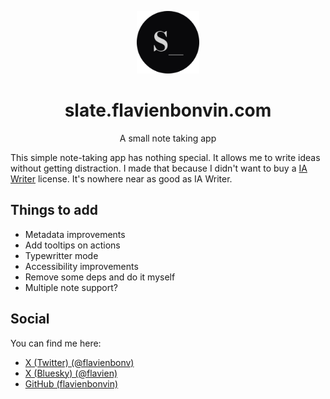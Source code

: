 <p align="center">
  <img alt="slate.flavienbonvin.com" src="public/favicon.png" width="100" />
</p>
<h1 align="center">
  slate.flavienbonvin.com
</h1>

<p align="center">A small note taking app</p>

This simple note-taking app has nothing special. It allows me to write ideas without getting distraction. I made that because I didn't want to buy a [IA Writer](https://ia.net/de/writer) license. It's nowhere near as good as IA Writer.

## Things to add

- Metadata improvements
- Add tooltips on actions
- Typewritter mode
- Accessibility improvements
- Remove some deps and do it myself
- Multiple note support?

## Social

You can find me here:

- [X (Twitter) (@flavienbonv)](https://twitter.com/flavienbonvin)
- [X (Bluesky) (@flavien)](https://bsky.app/profile/flavien.bsky.social)
- [GitHub (flavienbonvin)](https://github.com/flavienbonvin)
